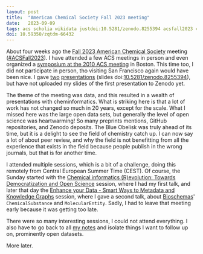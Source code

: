 ```yaml
---
layout: post
title:  "American Chemical Society Fall 2023 meeting"
date:   2023-09-09
tags: acs scholia wikidata justdoi:10.5281/zenodo.8255394 acsfall2023 conference
doi: 10.59350/zqtdm-66432
---
```


About four weeks ago the [Fall 2023 American Chemical Society](https://www.acs.org/meetings/acs-meetings/fall-2023.html)
meeting ([#ACSFall2023](https://mastodon.social/tags/ACSFall2023)).
I have attended a few ACS meetings in person and even organized a [symposium at the 2010 ACS meeting](https://egonw.github.io/acsrdf2010/)
in Boston. This time too, I did not participate in person, tho visiting San Francisco again would have been nice. I gave
[two](https://mastodon.social/@egonw@social.edu.nl/110882509829434765) [presentations](https://mastodon.social/@egonw@social.edu.nl/110883271752255923)
(slides doi:[10.5281/zenodo.8255394](https://doi.org/10.5281/zenodo.8255394)), but have not uploaded my slides of the first presentation to Zenodo yet.

The theme of the meeting was data, and this resulted in a wealth of presentations with cheminformatics. What is striking
here is that a lot of work has not changed so much in 20 years, except for the scale. What I missed here was the large open
data sets, but generally the level of open science was heartwarming! So many preprints mentions, GitHub repositories, and Zenodo
deposits. The Blue Obelisk was truly ahead of its time, but it is a delight to see the field of chemistry catch up.
I can now say a lot of about peer review, and why the field is not benefitting from all the experience that exists in the field
because people publish in the wrong journals, but that is for another time.

I attended multiple sessions, which is a bit of a challenge, doing this remotely from Central European Summer Time (CEST).
Of course, the Sunday started with the [Chemical informatics (R)evolution: Towards Democratization and Open Science](https://acs.digitellinc.com/sessions/574129/view)
session, where I had my first talk, and later that day the [Enhance your Data - Smart Ways to Metadata and Knowledge Graphs](https://acs.digitellinc.com/sessions/573932/view) session,
where I gave a second talk, about [Bioschemas](https://bioschemas.org/)' `ChemicalSubstance` and `MolecularEntity`. Sadly, I
had to leave that meeting early because it was getting too late.

There were so many interesting sessions, I could not attend everything. I also have to go back to all
[my notes](https://mastodon.social/tags/ACSFall2023) and isolate things I want to follow up on, prominently open datasets.

More later.
